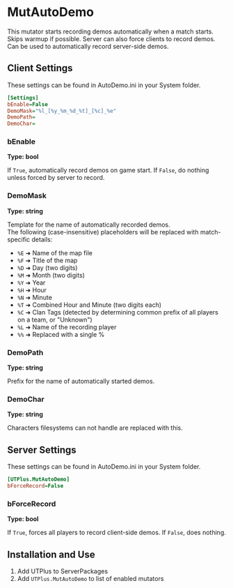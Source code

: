 # MutAutoDemo
This mutator starts recording demos automatically when a match starts. Skips warmup if possible. Server can also force clients to record demos. Can be used to automatically record server-side demos.

## Client Settings
These settings can be found in AutoDemo.ini in your System folder.

```ini
[Settings]
bEnable=False
DemoMask="%l_[%y_%m_%d_%t]_[%c]_%e"
DemoPath=
DemoChar=
```

### bEnable
**Type: bool**  

If `True`, automatically record demos on game start. If `False`, do nothing unless forced by server to record.

### DemoMask
**Type: string**  

Template for the name of automatically recorded demos.  
The following (case-insensitive) placeholders will be replaced with match-specific details:

- `%E` ➜ Name of the map file
- `%F` ➜ Title of the map
- `%D` ➜ Day (two digits)
- `%M` ➜ Month (two digits)
- `%Y` ➜ Year
- `%H` ➜ Hour
- `%N` ➜ Minute
- `%T` ➜ Combined Hour and Minute (two digits each)
- `%C` ➜ Clan Tags (detected by determining common prefix of all players on a team, or "Unknown")
- `%L` ➜ Name of the recording player
- `%%` ➜ Replaced with a single %

### DemoPath
**Type: string**  

Prefix for the name of automatically started demos.

### DemoChar
**Type: string**  

Characters filesystems can not handle are replaced with this.

## Server Settings
These settings can be found in AutoDemo.ini in your System folder.

```ini
[UTPlus.MutAutoDemo]
bForceRecord=False
```

### bForceRecord
**Type: bool**  

If `True`, forces all players to record client-side demos. If `False`, does nothing.

## Installation and Use

1. Add UTPlus to ServerPackages
2. Add `UTPlus.MutAutoDemo` to list of enabled mutators

